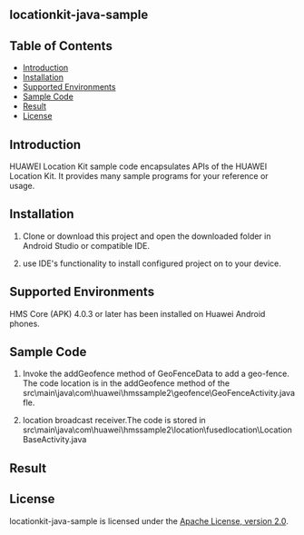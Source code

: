 ##  locationkit-java-sample


## Table of Contents

 * [Introduction](#introduction)
 * [Installation](#installation)
 * [Supported Environments](#supported-environments)
 * [Sample Code](#sample-code)
 * [Result](#result)
 * [License](#license)
 
 
## Introduction
HUAWEI Location Kit sample code encapsulates APIs of the HUAWEI Location Kit. It provides many sample programs for your reference or usage.
   

## Installation
   
1. Clone or download this project and open the downloaded folder in Android Studio or compatible IDE.

2. use IDE's functionality to install configured project on to your device.
   
    
## Supported Environments
   HMS Core (APK) 4.0.3 or later has been installed on Huawei Android phones.

## Sample Code

1. Invoke the addGeofence method of GeoFenceData to add a geo-fence. The code location is in the addGeofence method of the  src\main\java\com\huawei\hmssample2\geofence\GeoFenceActivity.java fle.
   
2. location broadcast receiver.The code is stored in src\main\java\com\huawei\hmssample2\location\fusedlocation\LocationBaseActivity.java

## Result

##  License
locationkit-java-sample is licensed under the [Apache License, version 2.0](http://www.apache.org/licenses/LICENSE-2.0).
